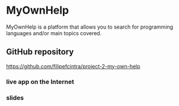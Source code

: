 # MyOwnHelp

MyOwnHelp is a platform that allows you to search for programming languages and/or main topics covered.

## GitHub repository

https://github.com/filipefcintra/project-2-my-own-help

### live app on the Internet


### slides




